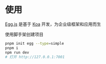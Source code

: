 # 使用

[Egg.js](https://eggjs.org/zh-cn) 是基于 [Koa](https://github.com/koajs/koa) 开发，为企业级框架和应用而生

使用脚手架创建项目

```bash
pnpm init egg --type=simple
pnpm i
npm run dev
# 打开 http://127.0.0.1:7001
```
